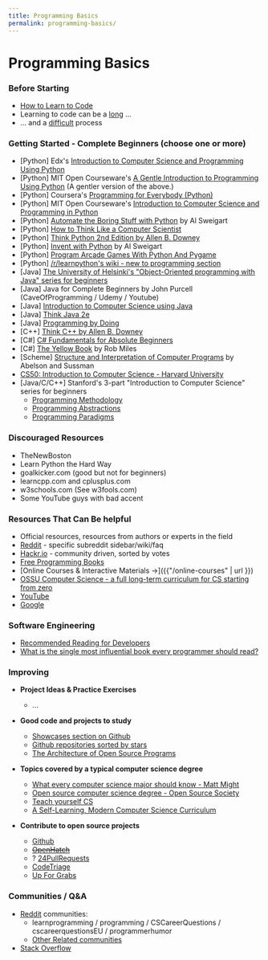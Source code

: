 ```yaml
---
title: Programming Basics
permalink: programming-basics/
---
```


# Programming Basics

### **Before Starting**

- [How to Learn to Code](https://www.youtube.com/watch?v=mvK0UzFNw1Q)
- Learning to code can be a [long](http://norvig.com/21-days.html) ...
- ... and a [difficult](https://www.thinkful.com/blog/why-learning-to-code-is-so-damn-hard/) process

### **Getting Started - Complete Beginners** (choose one or more)

- \[Python\] Edx's [Introduction to Computer Science and Programming Using Python][python-mit-intro]
- \[Python\] MIT Open Courseware's [A Gentle Introduction to Programming Using Python][python-mit-gentle] (A gentler version of the above.)
- \[Python\] Coursera's [Programming for Everybody (Python)][python-coursera]
- \[Python\] MIT Open Courseware's [Introduction to Computer Science and Programming in Python](https://ocw.mit.edu/courses/electrical-engineering-and-computer-science/6-0001-introduction-to-computer-science-and-programming-in-python-fall-2016/)
- \[Python\] [Automate the Boring Stuff with Python](http://automatetheboringstuff.com/) by Al Sweigart
- \[Python\] [How to Think Like a Computer Scientist][python-think-cs-3]
- \[Python\] [Think Python 2nd Edition by Allen B. Downey][python-think-2e]
- \[Python\] [Invent with Python](https://inventwithpython.com) by Al Sweigart
- \[Python\] [Program Arcade Games With Python And Pygame](http://programarcadegames.com/)
- \[Python\] [/r/learnpython's wiki - new to programming section](https://www.reddit.com/r/learnpython/wiki/index#wiki_new_to_programming.3F)
- \[Java\] [The University of Helsinki's "Object-Oriented programming with Java" series for beginners](https://java-programming.mooc.fi/)
- \[Java\] Java for Complete Beginners by John Purcell (CaveOfProgramming / Udemy / Youtube)
- \[Java\] [Introduction to Computer Science using Java](http://chortle.ccsu.edu/java5/index.html)
- \[Java\] [Think Java 2e](https://greenteapress.com/wp/think-java-2e/)
- \[Java\] [Programming by Doing](http://programmingbydoing.com/)
- \[C++\] [Think C++ by Allen B. Downey](http://greenteapress.com/thinkcpp/index.html)
- \[C#\] [C# Fundamentals for Absolute Beginners](https://channel9.msdn.com/Series/CSharp-Fundamentals-for-Absolute-Beginners)
- \[C#\] [The Yellow Book](http://www.csharpcourse.com/) by Rob Miles
- \[Scheme\] [Structure and Interpretation of Computer Programs](http://mitpress.mit.edu/sicp/) by Abelson and Sussman
- [CS50: Introduction to Computer Science - Harvard University](https://cs50.harvard.edu/)
- [Java/C/C++] Stanford's 3-part "Introduction to Computer Science" series for beginners
  - [Programming Methodology][stan-methodology]
  - [Programming Abstractions][stan-abstractions]
  - [Programming Paradigms][stan-paradigms]

[python-mit-intro]: https://www.edx.org/course/introduction-to-computer-science-and-programming-7
[python-mit-gentle]: http://ocw.mit.edu/courses/electrical-engineering-and-computer-science/6-189-a-gentle-introduction-to-programming-using-python-january-iap-2011/
[python-coursera]: https://www.coursera.org/course/pythonlearn
[python-think-cs-3]: http://www.openbookproject.net/thinkcs/python/english3e/
[python-think-2e]: https://greenteapress.com/wp/think-python-2e/
[stan-methodology]: https://see.stanford.edu/Course/CS106A
[stan-abstractions]: https://see.stanford.edu/Course/CS106B
[stan-paradigms]: https://see.stanford.edu/Course/CS107

### **Discouraged Resources**

- TheNewBoston
- Learn Python the Hard Way
- goalkicker.com (good but not for beginners)
- learncpp.com and cplusplus.com
- w3schools.com (See w3fools.com)
- Some YouTube guys with bad accent

### **Resources That Can Be helpful**

- Official resources, resources from authors or experts in the field
- [Reddit](https://reddit.com) - specific subreddit sidebar/wiki/faq
- [Hackr.io](https://hackr.io) - community driven, sorted by votes
- [Free Programming Books](https://github.com/EbookFoundation/free-programming-books/blob/master/books/free-programming-books.md)
- [Online Courses & Interactive Materials ->]({{"/online-courses" | url }})
- [OSSU Computer Science - a full long-term curriculum for CS starting from zero](https://github.com/open-source-society/computer-science)
- [YouTube](https://youtube.com)
- [Google](https://google.com)

### **Software Engineering**

- [Recommended Reading for Developers](https://blog.codinghorror.com/recommended-reading-for-developers/)
- [What is the single most influential book every programmer should read?](https://stackoverflow.com/questions/1711/what-is-the-single-most-influential-book-every-programmer-should-read)

### **Improving**

- **Project Ideas & Practice Exercises**

  - ...

- **Good code and projects to study**

  - [Showcases section on Github](https://github.com/showcases)
  - [Github repositories sorted by stars](https://github.com/search?o=desc&q=stars%3A%3E1&s=stars&type=Repositories)
  - [The Architecture of Open Source Programs](http://aosabook.org/en/index.html)

- **Topics covered by a typical computer science degree**

  - [What every computer science major should know - Matt Might](http://matt.might.net/articles/what-cs-majors-should-know/)
  - [Open source computer science degree - Open Source Society](https://github.com/open-source-society/computer-science)
  - [Teach yourself CS](https://teachyourselfcs.com/)
  - [A Self-Learning, Modern Computer Science Curriculum](https://functionalcs.github.io/curriculum/)

- **Contribute to open source projects**
  - [Github](https://github.com)
  - ~~[OpenHatch](https://openhatch.org/)~~
  - ? [24PullRequests](https://24pullrequests.com/)
  - [CodeTriage](https://www.codetriage.com/)
  - [Up For Grabs](http://up-for-grabs.net/)

### **Communities / Q&A**

- [Reddit](https://reddit.com) communities:
  - learnprogramming / programming / CSCareerQuestions / cscareerquestionsEU / programmerhumor
  - [Other Related communities](https://www.reddit.com/r/learnprogramming/wiki/index#wiki_related_communities)
- [Stack Overflow](https://stackoverflow.com)
